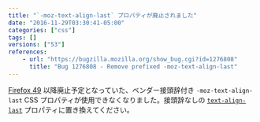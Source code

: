 ```yaml
---
title: "`-moz-text-align-last` プロパティが廃止されました"
date: "2016-11-29T03:30:41-05:00"
categories: ["css"]
tags: []
versions: ["53"]
references:
    - url: "https://bugzilla.mozilla.org/show_bug.cgi?id=1276808"
      title: "Bug 1276808 - Remove prefixed -moz-text-align-last"
---
```

[Firefox 49](https://www.fxsitecompat.dev/ja/docs/2016/text-align-last-has-been-unprefixed/) 以降廃止予定となっていた、ベンダー接頭辞付き `-moz-text-align-last` CSS プロパティが使用できなくなりました。接頭辞なしの [`text-align-last`](https://developer.mozilla.org/docs/Web/CSS/text-align-last) プロパティに置き換えてください。
